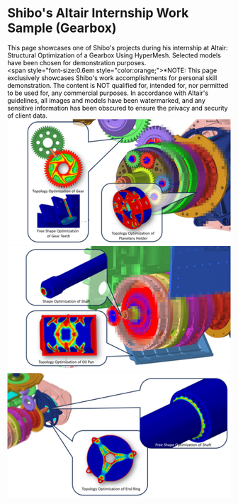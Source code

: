 # Shibo's Altair Internship Work Sample (Gearbox)
<span style="color:black"> This page showcases one of Shibo's projects during his internship at Altair: Structural Optimization of a Gearbox Using HyperMesh. Selected models have been chosen for demonstration purposes.<br>
<span style="font-size:0.6em style="color:orange;">*NOTE: This page exclusively showcases Shibo's work accomplishments for personal skill demonstration.
The content is NOT qualified for, intended for, nor permitted to be used for, any commercial purposes. In accordance with Altair's guidelines, all images and models have been watermarked, and any sensitive information has been obscured to ensure the privacy and security of client data.
<img src="Gear_Showcase_1.png">
<img src="Gear_Showcase_2.png">
<img src="Gear_Showcase_3.png">
